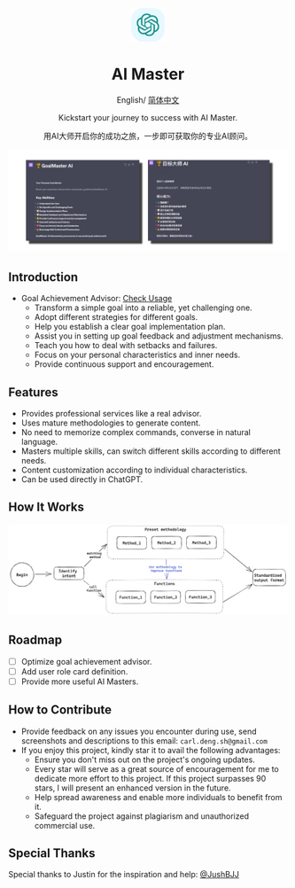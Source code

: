 <div align="center">
<img src="./Doc/img/icon.svg" alt="icon"/>

<h1 align="center">AI Master</h1>

English/ [简体中文](./README_zh.md)

Kickstart your journey to success with AI Master.

用AI大师开启你的成功之旅，一步即可获取你的专业AI顾问。

![cover](./Doc/img/cover.png)

</div>

## Introduction
- Goal Achievement Advisor: [Check Usage](Master/GoalMaster/README.md)
    - Transform a simple goal into a reliable, yet challenging one.
    - Adopt different strategies for different goals.
    - Help you establish a clear goal implementation plan.
    - Assist you in setting up goal feedback and adjustment mechanisms.
    - Teach you how to deal with setbacks and failures.
    - Focus on your personal characteristics and inner needs.
    - Provide continuous support and encouragement.

## Features
- Provides professional services like a real advisor.
- Uses mature methodologies to generate content.
- No need to memorize complex commands, converse in natural language.
- Masters multiple skills, can switch different skills according to different needs.
- Content customization according to individual characteristics.
- Can be used directly in ChatGPT.

## How It Works
![method](./Doc/img/method_en.png)

## Roadmap
- [ ] Optimize goal achievement advisor.
- [ ] Add user role card definition.
- [ ] Provide more useful AI Masters.

## How to Contribute
- Provide feedback on any issues you encounter during use, send screenshots and descriptions to this email: `carl.deng.sh@gmail.com`
- If you enjoy this project, kindly star it to avail the following advantages:
  - Ensure you don't miss out on the project's ongoing updates.
  - Every star will serve as a great source of encouragement for me to dedicate more effort to this project. If this project surpasses 90 stars, I will present an enhanced version in the future.
  - Help spread awareness and enable more individuals to benefit from it.
  - Safeguard the project against plagiarism and unauthorized commercial use.

## Special Thanks
Special thanks to Justin for the inspiration and help:
[@JushBJJ](https://github.com/JushBJJ/Mr.-Ranedeer-AI-Tutor)
